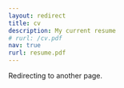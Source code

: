 ```yaml
---
layout: redirect
title: cv
description: My current resume
# rurl: /cv.pdf
nav: true
rurl: resume.pdf
---
```

Redirecting to another page.
